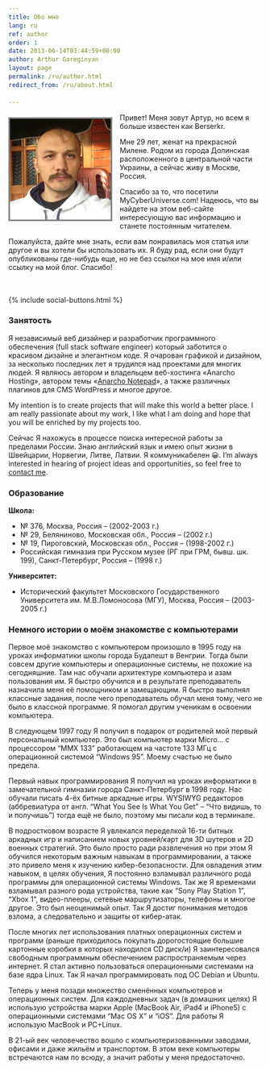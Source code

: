 ```yaml
---
title: Обо мне
lang: ru
ref: author
order: 1
date: 2013-06-14T03:44:59+00:00
author: Arthur Gareginyan
layout: page
permalink: /ru/author.html
redirect_from: /ru/about.html

---
```

<img class="author" src="/images/author.png" alt="Arthur Gareginyan" width="200" />
<style>
img.author {
	float: left;
	margin-top: 8px;
	margin-right: 15px;
	margin-bottom: 15px;
	border: 3px solid grey;
}
</style>

Привет! Меня зовут Артур, но всем я больше известен как Berserkr.

Мне 29 лет, женат на прекрасной Милене. Родом из города Долинская расположенного в центральной части Украины, а сейчас живу в Москве, Россия.

Спасибо за то, что посетили MyCyberUniverse.com! Надеюсь, что вы найдете на этом веб-сайте интересующую вас информацию и станете постоянным читателем.

Пожалуйста, дайте мне знать, если вам понравилась моя статья или другое и вы хотели бы использовать их. Я буду рад, если они будут опубликованы где-нибудь еще, но не без ссылки на мое имя и/или ссылку на мой блог. Спасибо!


<br/><br/>
{% include social-buttons.html %}

### Занятость

Я независимый веб дизайнер и разработчик программного обеспечения (full stack software engineer) который заботится о красивом дизайне и элегантном коде. Я очарован графикой и дизайном, за несколько последних лет я трудился над проектами для многих людей. Я являюсь автором и владельцем веб-хостинга «Anarcho Hosting», автором темы «<a href="http://wordpress.org/themes/anarcho-notepad" target="_blank">Anarcho Notepad</a>», а также различных плагинов для CMS WordPress и многое другое.

My intention is to create projects that will make this world a better place. I am really passionate about my work, I like what I am doing and hope that you will be enriched by my projects too.
 
Сейчас Я нахожусь в процессе поиска интересной работы за пределами России. Знаю английский язык и имею опыт жизни в Швейцарии, Норвегии, Литве, Латвии. Я коммуникабелен 😀. I’m always interested in hearing of project ideas and opportunities, so feel free to [contact me](http://www.arthurgareginyan.com/contact.html).


### Образование

**Школа:**

  * № 376, Москва, Россия &#8211; (2002-2003 г.)
  * № 29, Беляниново, Московская обл., Россия &#8211; (2002 г.)
  * № 19, Пироговский, Московская обл., Россия &#8211; (1998-2002 г.)
  * Российская гимназия при Русском музее (РГ при ГРМ, бывш. шк. 199), Санкт-Петербург, Россия &#8211; (1998 г.)

**Университет:**

  * Исторический факультет Московского Государственного Университета им. М.В.Ломоносова (МГУ), Москва, Россия &#8211; (2003-2005 г.)


### Немного истории о моём знакомстве с компьютерами

Первое моё знакомство с компьютером произошло в 1995 году на уроках информатики школы города Будапешт в Венгрии. Тогда были совсем другие компьютеры и операционные системы, не похожие на сегодняшние. Там нас обучали архитектуре компьютера и азам пользования им. Я быстро обучился и в результате преподаватель назначила меня её помощником и замещающим. Я быстро выполнял классные задания, после чего преподаватель обучал меня тому, чего не было в классной программе. Я помогал другим ученикам в освоении компьютера.

В следующем 1997 году Я получил в подарок от родителей мой первый персональный компьютер. Это был компьютер марки Micro… с процессором “MMX 133” работающем на частоте 133 МГц c операционной системой “Windows 95”. Моему счастью не было предела.

Первый навык программирования Я получил на уроках информатики в замечательной гимназии города Санкт-Петербург в 1998 году. Нас обучали писать 4-ёх битные аркадные игры. WYSIWYG редакторов (аббревиатура от англ. “What You See Is What You Get” &#8211; “Что видишь, то и получишь”) тогда ещё не было, поэтому мы писали код в терминале.

В подростковом возрасте Я увлекался переделкой 16-ти битных аркадных игр и написанием новых уровней/карт для 3D шутеров и 2D военных стратегий. Это было просто ради развлечения но при этом Я обучился некоторым важным навыкам в программировании, а также это привело меня к изучению кибер-безопасности. Для овладения этим навыком, в целях обучения, Я постоянно взламывал различного рода программы для операционной системы Windows. Так же Я временами взламывал разного рода устройства, такие как “Sony Play Station 1”, “Xbox 1”, видео-плееры, сетевые маршрутизаторы, телефоны и многое другое. Это был неоценимый опыт. Так Я достиг понимания методов взлома, а следовательно и защиты от кибер-атак.

После многих лет использования платных операционных систем и программ (раньше приходилось покупать дорогостоящие большие картонные коробки в которых находился CD диск/и) Я заинтересовался свободным программным обеспечением распространяемым через интернет. Я стал активно пользоваться операционными системами на базе ядра Linux. Так Я начал программировать под ОС Debian и Ubuntu.

Теперь у меня позади множество сменённых компьютеров и операционных систем. Для каждодневных задач (в домашних целях) Я использую устройства марки Apple (MacBook Air, iPad4 и iPhone5) с операционными системами “Mac OS X” и “iOS”. Для работы Я использую MacBook и PC+Linux.

В 21-ый век человечество вошло с компьютеризованными заводами, офисами и даже жильём и транспортом. В этом веке компьютеры встречаются нам по всюду, а значит работы у меня предостаточно.
